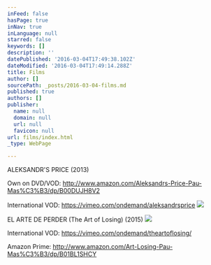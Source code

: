 ```yaml
---
inFeed: false
hasPage: true
inNav: true
inLanguage: null
starred: false
keywords: []
description: ''
datePublished: '2016-03-04T17:49:38.102Z'
dateModified: '2016-03-04T17:49:14.288Z'
title: Films
author: []
sourcePath: _posts/2016-03-04-films.md
published: true
authors: []
publisher:
  name: null
  domain: null
  url: null
  favicon: null
url: films/index.html
_type: WebPage

---
```

ALEKSANDR'S PRICE (2013)

Own on DVD/VOD: http://www.amazon.com/Aleksandrs-Price-Pau-Mas%C3%B3/dp/B00DUJH8V2

International VOD: https://vimeo.com/ondemand/aleksandrsprice ![](https://the-grid-user-content.s3-us-west-2.amazonaws.com/d3475f8a-265a-4aaa-88a9-f534e42ac48c.jpg)

EL ARTE DE PERDER (The Art of Losing) (2015)
![](https://the-grid-user-content.s3-us-west-2.amazonaws.com/6e909337-b9ce-4046-b155-d8fe3f8a15b5.jpg)

International VOD: https://vimeo.com/ondemand/theartoflosing/

Amazon Prime: http://www.amazon.com/Art-Losing-Pau-Mas%C3%B3/dp/B01BL1SHCY
